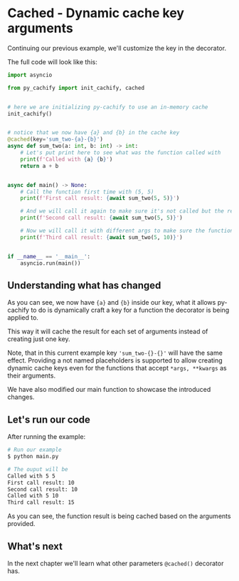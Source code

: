# Cached - Dynamic cache key arguments

Continuing our previous example, we'll customize the key in the decorator.

The full code will look like this:

```python
import asyncio

from py_cachify import init_cachify, cached


# here we are initializing py-cachify to use an in-memory cache
init_cachify()


# notice that we now have {a} and {b} in the cache key
@cached(key='sum_two-{a}-{b}')
async def sum_two(a: int, b: int) -> int:
    # Let's put print here to see what was the function called with
    print(f'Called with {a} {b}')
    return a + b


async def main() -> None:
    # Call the function first time with (5, 5)
    print(f'First call result: {await sum_two(5, 5)}')

    # And we will call it again to make sure it's not called but the result is the same
    print(f'Second call result: {await sum_two(5, 5)}')

    # Now we will call it with different args to make sure the function is indeed called for another set of arguments
    print(f'Third call result: {await sum_two(5, 10)}')


if __name__ == '__main__':
    asyncio.run(main())
```


## Understanding what has changed

As you can see, we now have `{a}` and `{b}` inside our key,
what it allows py-cachify to do is dynamically craft a key for a function the decorator is being applied to.

This way it will cache the result for each set of arguments instead of creating just one key.

Note, that in this current example key `'sum_two-{}-{}'` will have the same effect.
Providing a not named placeholders is supported to allow creating dynamic cache keys even for the functions that accept `*args, **kwargs` as their arguments.

We have also modified our main function to showcase the introduced changes.

## Let's run our code

After running the example:
<!-- termynal -->
```bash
# Run our example
$ python main.py

# The ouput will be
Called with 5 5
First call result: 10
Second call result: 10
Called with 5 10
Third call result: 15

```

As you can see, the function result is being cached based on the arguments provided.

## What's next

In the next chapter we'll learn what other parameters `@cached()` decorator has.
